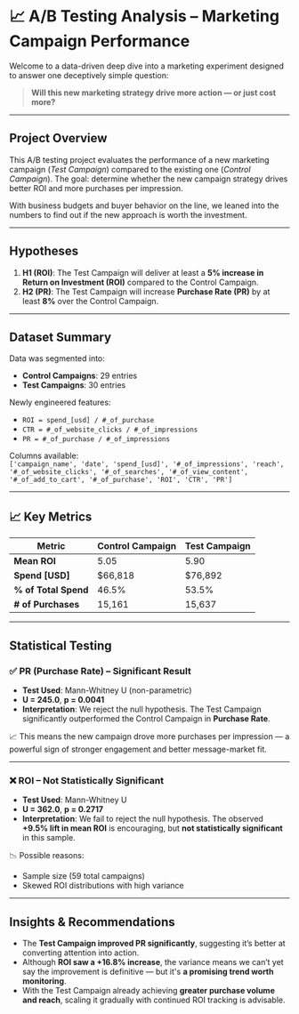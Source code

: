 # 📈 A/B Testing Analysis – Marketing Campaign Performance

Welcome to a data-driven deep dive into a marketing experiment designed to answer one deceptively simple question:

> **Will this new marketing strategy drive more action — or just cost more?**

---

##  Project Overview

This A/B testing project evaluates the performance of a new marketing campaign (*Test Campaign*) compared to the existing one (*Control Campaign*). The goal: determine whether the new campaign strategy drives better ROI and more purchases per impression.

With business budgets and buyer behavior on the line, we leaned into the numbers to find out if the new approach is worth the investment.

---

##  Hypotheses

1. **H1 (ROI)**: The Test Campaign will deliver at least a **5% increase in Return on Investment (ROI)** compared to the Control Campaign.
2. **H2 (PR)**: The Test Campaign will increase **Purchase Rate (PR)** by at least **8%** over the Control Campaign.

---

##  Dataset Summary

Data was segmented into:

- **Control Campaigns**: 29 entries  
- **Test Campaigns**: 30 entries

Newly engineered features:

- `ROI = spend_[usd] / #_of_purchase`
- `CTR = #_of_website_clicks / #_of_impressions`
- `PR = #_of_purchase / #_of_impressions`

Columns available:  
`['campaign_name', 'date', 'spend_[usd]', '#_of_impressions', 'reach', '#_of_website_clicks', '#_of_searches', '#_of_view_content', '#_of_add_to_cart', '#_of_purchase', 'ROI', 'CTR', 'PR']`

---

## 📈 Key Metrics

| Metric               | Control Campaign | Test Campaign |
|----------------------|------------------|----------------|
| **Mean ROI**         | 5.05             | 5.90           |
| **Spend [USD]**      | $66,818          | $76,892        |
| **% of Total Spend** | 46.5%            | 53.5%          |
| **# of Purchases**   | 15,161           | 15,637         |

---

## Statistical Testing

### ✅ PR (Purchase Rate) – **Significant Result**

- **Test Used**: Mann-Whitney U (non-parametric)
- **U = 245.0**, **p = 0.0041**
- **Interpretation**: We reject the null hypothesis. The Test Campaign significantly outperformed the Control Campaign in **Purchase Rate**.

📈 This means the new campaign drove more purchases per impression — a powerful sign of stronger engagement and better message-market fit.

---

### ❌ ROI – **Not Statistically Significant**

- **Test Used**: Mann-Whitney U
- **U = 362.0**, **p = 0.2717**
- **Interpretation**: We fail to reject the null hypothesis. The observed **+9.5% lift in mean ROI** is encouraging, but **not statistically significant** in this sample.

📉 Possible reasons:
- Sample size (59 total campaigns)
- Skewed ROI distributions with high variance

---

## Insights & Recommendations

- The **Test Campaign improved PR significantly**, suggesting it’s better at converting attention into action.
- Although **ROI saw a +16.8% increase**, the variance means we can’t yet say the improvement is definitive — but it's **a promising trend worth monitoring**.
- With the Test Campaign already achieving **greater purchase volume and reach**, scaling it gradually with continued ROI tracking is advisable.

